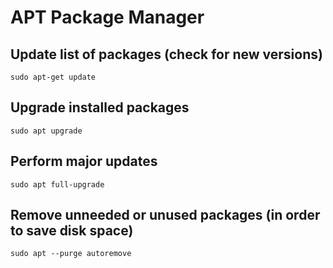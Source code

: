 # APT Package Manager

## Update list of packages (check for new versions)
~~~
sudo apt-get update
~~~

## Upgrade installed packages
~~~
sudo apt upgrade
~~~

## Perform major updates
~~~
sudo apt full-upgrade
~~~

## Remove unneeded or unused packages (in order to save disk space)
~~~
sudo apt --purge autoremove
~~~
